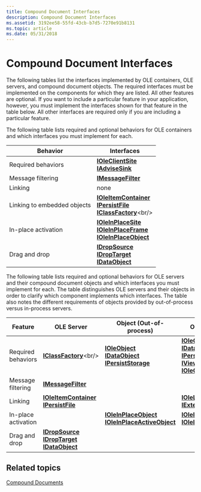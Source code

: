 ```yaml
---
title: Compound Document Interfaces
description: Compound Document Interfaces
ms.assetid: 3192ee58-55fd-43cb-b7d5-7270e91b8131
ms.topic: article
ms.date: 05/31/2018
---
```


# Compound Document Interfaces

The following tables list the interfaces implemented by OLE containers, OLE servers, and compound document objects. The required interfaces must be implemented on the components for which they are listed. All other features are optional. If you want to include a particular feature in your application, however, you must implement the interfaces shown for that feature in the table below. All other interfaces are required only if you are including a particular feature.

The following table lists required and optional behaviors for OLE containers and which interfaces you must implement for each.



| Behavior                               | Interfaces                                                                                                                                                              |
|----------------------------------------|-------------------------------------------------------------------------------------------------------------------------------------------------------------------------|
| Required behaviors<br/>          | [**IOleClientSite**](/windows/desktop/api/OleIdl/nn-oleidl-ioleclientsite)<br/> [**IAdviseSink**](/windows/desktop/api/ObjIdl/nn-objidl-iadvisesink)<br/>                                                                       |
| Message filtering<br/>           | [**IMessageFilter**](/windows/desktop/api/ObjIdl/nn-objidl-imessagefilter)<br/>                                                                                                                     |
| Linking<br/>                     | none<br/>                                                                                                                                                         |
| Linking to embedded objects<br/> | [**IOleItemContainer**](/windows/desktop/api/OleIdl/nn-oleidl-ioleitemcontainer)<br/> [**IPersistFile**](/windows/desktop/api/ObjIdl/nn-objidl-ipersistfile)<br/> [**IClassFactory**](https://msdn.microsoft.com/en-us/library/ms694364(v=VS.85).aspx)<br/>             |
| In-place activation<br/>         | [**IOleInPlaceSite**](/windows/desktop/api/OleIdl/nn-oleidl-ioleinplacesite)<br/> [**IOleInPlaceFrame**](/windows/desktop/api/OleIdl/nn-oleidl-ioleinplaceframe)<br/> [**IOleInPlaceObject**](/windows/desktop/api/OleIdl/nn-oleidl-ioleinplaceobject)<br/> |
| Drag and drop<br/>               | [**IDropSource**](/windows/desktop/api/OleIdl/nn-oleidl-idropsource)<br/> [**IDropTarget**](/windows/desktop/api/OleIdl/nn-oleidl-idroptarget)<br/> [**IDataObject**](/windows/desktop/api/ObjIdl/nn-objidl-idataobject)<br/>                               |



 

The following table lists required and optional behaviors for OLE servers and their compound document objects and which interfaces you must implement for each. The table distinguishes OLE servers and their objects in order to clarify which component implements which interfaces. The table also notes the different requirements of objects provided by out-of-process versus in-process servers.



| Feature                        | OLE Server                                                                                                                                | Object (Out-of-process)                                                                                                                         | Object (In-process)                                                                                                                                                                                                                         |
|--------------------------------|-------------------------------------------------------------------------------------------------------------------------------------------|-------------------------------------------------------------------------------------------------------------------------------------------------|---------------------------------------------------------------------------------------------------------------------------------------------------------------------------------------------------------------------------------------------|
| Required behaviors             | [**IClassFactory**](https://msdn.microsoft.com/en-us/library/ms694364(v=VS.85).aspx)<br/>                                                                                         | [**IOleObject**](/windows/desktop/api/OleIdl/nn-oleidl-ioleobject)<br/> [**IDataObject**](/windows/desktop/api/ObjIdl/nn-objidl-idataobject)<br/> [**IPersistStorage**](/windows/desktop/api/ObjIdl/nn-objidl-ipersiststorage)<br/> | [**IOleObject**](/windows/desktop/api/OleIdl/nn-oleidl-ioleobject)<br/> [**IDataObject**](/windows/desktop/api/ObjIdl/nn-objidl-idataobject)<br/> [**IPersistStorage**](/windows/desktop/api/ObjIdl/nn-objidl-ipersiststorage)<br/> [**IViewObject2**](/windows/desktop/api/OleIdl/nn-oleidl-iviewobject2)<br/> [**IOleCache2**](/windows/desktop/api/OleIdl/nn-oleidl-iolecache2)<br/> |
| Message filtering<br/>   | [**IMessageFilter**](/windows/desktop/api/ObjIdl/nn-objidl-imessagefilter)<br/>                                                                                       |                                                                                                                                                 |                                                                                                                                                                                                                                             |
| Linking<br/>             | [**IOleItemContainer**](/windows/desktop/api/OleIdl/nn-oleidl-ioleitemcontainer)<br/> [**IPersistFile**](/windows/desktop/api/ObjIdl/nn-objidl-ipersistfile)<br/>                                 |                                                                                                                                                 | [**IOleLink**](/windows/desktop/api/OleIdl/nn-oleidl-iolelink)<br/> [**IExternalConnection**](https://msdn.microsoft.com/en-us/library/ms680082(v=VS.85).aspx)<br/>                                                                                                                                       |
| In-place activation<br/> |                                                                                                                                           | [**IOleInPlaceObject**](/windows/desktop/api/OleIdl/nn-oleidl-ioleinplaceobject)<br/> [**IOleInPlaceActiveObject**](/windows/desktop/api/OleIdl/nn-oleidl-ioleinplaceactiveobject)<br/>                 | [**IOleInPlaceObject**](/windows/desktop/api/OleIdl/nn-oleidl-ioleinplaceobject)<br/> [**IOleInPlaceActiveObject**](/windows/desktop/api/OleIdl/nn-oleidl-ioleinplaceactiveobject)<br/>                                                                                                             |
| Drag and drop<br/>       | [**IDropSource**](/windows/desktop/api/OleIdl/nn-oleidl-idropsource)<br/> [**IDropTarget**](/windows/desktop/api/OleIdl/nn-oleidl-idroptarget)<br/> [**IDataObject**](/windows/desktop/api/ObjIdl/nn-objidl-idataobject)<br/> |                                                                                                                                                 |                                                                                                                                                                                                                                             |



 

## Related topics

<dl> <dt>

[Compound Documents](compound-documents.md)
</dt> </dl>

 

 





